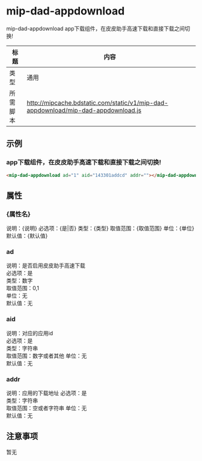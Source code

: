 # mip-dad-appdownload

mip-dad-appdownload app下载组件，在皮皮助手高速下载和直接下载之间切换!

标题|内容
----|----
类型|通用
所需脚本|http://mipcache.bdstatic.com/static/v1/mip-dad-appdownload/mip-dad-appdownload.js

## 示例

### app下载组件，在皮皮助手高速下载和直接下载之间切换!
```html
<mip-dad-appdownload ad="1" aid="143301addcd" addr=""></mip-dad-appdownload>
```

## 属性

### {属性名}

说明：{说明}
必选项：{是|否}
类型：{类型}
取值范围：{取值范围}
单位：{单位}
默认值：{默认值}


### ad

说明：是否启用皮皮助手高速下载  
必选项：是   
类型：数字  
取值范围：0,1  
单位：无   
默认值：无   

### aid

说明：对应的应用id  
必选项：是   
类型：字符串  
取值范围：数字或者其他 
单位：无   
默认值：无  

### addr

说明：应用的下载地址
必选项：是   
类型：字符串  
取值范围：空或者字符串
单位：无   
默认值：无  

## 注意事项
暂无




